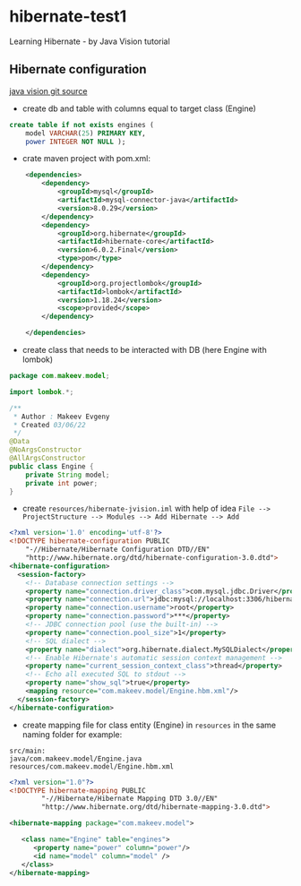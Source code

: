 # hibernate-test1
Learning Hibernate - by Java Vision tutorial
## Hibernate configuration
[java vision git source](https://github.com/PavelRavvich/hibernate-tutorial/tree/lesson/01.configuration)
- create db and table with columns equal to target class (Engine)
```sql
create table if not exists engines (
    model VARCHAR(25) PRIMARY KEY,
    power INTEGER NOT NULL );
```
- crate maven project with pom.xml:
```xml
    <dependencies>
        <dependency>
            <groupId>mysql</groupId>
            <artifactId>mysql-connector-java</artifactId>
            <version>8.0.29</version>
        </dependency>
        <dependency>
            <groupId>org.hibernate</groupId>
            <artifactId>hibernate-core</artifactId>
            <version>6.0.2.Final</version>
            <type>pom</type>
        </dependency>
        <dependency>
            <groupId>org.projectlombok</groupId>
            <artifactId>lombok</artifactId>
            <version>1.18.24</version>
            <scope>provided</scope>
        </dependency>

    </dependencies>
```
- create class that needs to be interacted with DB (here Engine with lombok) 
```java
package com.makeev.model;

import lombok.*;

/**
 * Author : Makeev Evgeny
 * Created 03/06/22
 */
@Data
@NoArgsConstructor
@AllArgsConstructor
public class Engine {
    private String model;
    private int power;
}

```
- create `resources/hibernate-jvision.iml` with help of idea `File --> ProjectStructure --> Modules --> Add Hibernate --> Add`
```xml
<?xml version='1.0' encoding='utf-8'?>
<!DOCTYPE hibernate-configuration PUBLIC
    "-//Hibernate/Hibernate Configuration DTD//EN"
    "http://www.hibernate.org/dtd/hibernate-configuration-3.0.dtd">
<hibernate-configuration>
  <session-factory>
    <!-- Database connection settings -->
    <property name="connection.driver_class">com.mysql.jdbc.Driver</property>
    <property name="connection.url">jdbc:mysql://localhost:3306/hibernate-jvision</property>
    <property name="connection.username">root</property>
    <property name="connection.password">***</property>
    <!-- JDBC connection pool (use the built-in) -->
    <property name="connection.pool_size">1</property>
    <!-- SQL dialect -->
    <property name="dialect">org.hibernate.dialect.MySQLDialect</property>
    <!-- Enable Hibernate's automatic session context management -->
    <property name="current_session_context_class">thread</property>
    <!-- Echo all executed SQL to stdout -->
    <property name="show_sql">true</property>
    <mapping resource="com.makeev.model/Engine.hbm.xml"/>
  </session-factory>
</hibernate-configuration>
```
- create mapping file for class entity (Engine) in `resources` in the same naming folder for example:
```
src/main:
java/com.makeev.model/Engine.java
resources/com.makeev.model/Engine.hbm.xml
```
```xml
<?xml version="1.0"?>
<!DOCTYPE hibernate-mapping PUBLIC
        "-//Hibernate/Hibernate Mapping DTD 3.0//EN"
        "http://www.hibernate.org/dtd/hibernate-mapping-3.0.dtd">

<hibernate-mapping package="com.makeev.model">

   <class name="Engine" table="engines">
      <property name="power" column="power"/>
      <id name="model" column="model" />
   </class>
</hibernate-mapping>
```
